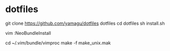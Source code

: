 dotfiles
========
git clone https://github.com/yamagu/dotfiles dotfiles
cd dotfiles
sh install.sh

vim
:NeoBundleInstall

cd ~/.vim/bundle/vimproc
make -f make_unix.mak
